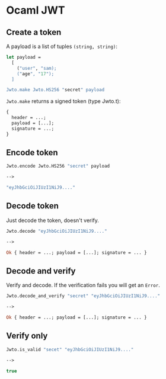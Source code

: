 # Ocaml JWT

## Create a token

A payload is a list of tuples `(string, string)`:

```ocaml
let payload =
  [
    ("user", "sam);
    ("age", "17");
  ]

Jwto.make Jwto.HS256 "secret" payload
```

`Jwto.make` returns a signed token (type Jwto.t):

```ocaml
{
  header = ...;
  payload = [...]; 
  signature = ...;
}
```

## Encode token

```ocaml
Jwto.encode Jwto.HS256 "secret" payload

-->

"eyJhbGciOiJIUzI1NiJ9...."
```

## Decode token

Just decode the token, doesn't verify.

```ocaml
Jwto.decode "eyJhbGciOiJIUzI1NiJ9...."

-->

Ok { header = ...; payload = [...]; signature = ... }	
```

## Decode and verify

Verify and decode. If the verification fails you will get an `Error`.

```ocaml
Jwto.decode_and_verify "secret" "eyJhbGciOiJIUzI1NiJ9...."

-->

Ok { header = ...; payload = [...]; signature = ... }
```

## Verify only

```ocaml
Jwto.is_valid "secet" "eyJhbGciOiJIUzI1NiJ9...."

-->

true
```

